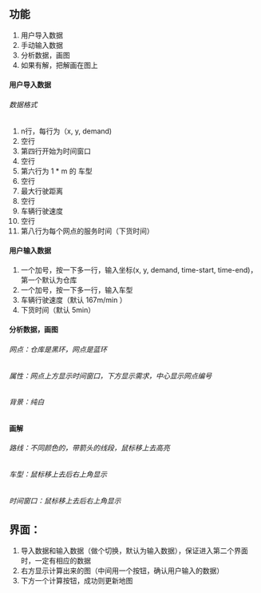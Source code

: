 ## 功能

1. 用户导入数据
2. 手动输入数据
3. 分析数据，画图
4. 如果有解，把解画在图上



#### 用户导入数据

###### 数据格式

1. n行，每行为（x, y, demand)
2. 空行
3. 第四行开始为时间窗口
4. 空行
5. 第六行为 1 * m 的 车型
6. 空行
7. 最大行驶距离
8. 空行
9. 车辆行驶速度
10. 空行
11. 第八行为每个网点的服务时间（下货时间）



#### 用户输入数据

1. 一个加号，按一下多一行，输入坐标(x, y, demand, time-start, time-end)，第一个默认为仓库
2. 一个加号，按一下多一行，输入车型
3. 车辆行驶速度（默认 167m/min ）
4. 下货时间（默认 5min）



#### 分析数据，画图

###### 网点：仓库是黑环，网点是蓝环

###### 属性：网点上方显示时间窗口，下方显示需求，中心显示网点编号

###### 背景：纯白



#### 画解

###### 路线：不同颜色的，带箭头的线段，鼠标移上去高亮

###### 车型：鼠标移上去后右上角显示

###### 时间窗口：鼠标移上去后右上角显示



## 界面：

1. 导入数据和输入数据（做个切换，默认为输入数据），保证进入第二个界面时，一定有相应的数据
2. 右方显示计算出来的图（中间用一个按钮，确认用户输入的数据）
3. 下方一个计算按钮，成功则更新地图

​	
